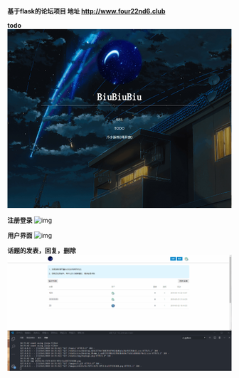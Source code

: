 **基于flask的论坛项目 地址 http://www.four22nd6.club**


**todo**
![img](https://github.com/1204136013/web/blob/master/gif/todo.gif)

**注册登录**
![img](https://github.com/1204136013/web/blob/master/gif/login.gif)

**用户界面**
![img](https://github.com/1204136013/web/blob/master/gif/userprofile.gif)

**话题的发表，回复，删除**
![img](https://github.com/1204136013/web/blob/master/gif/topic.gif)

